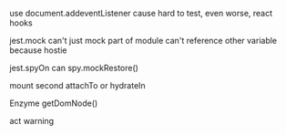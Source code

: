 use document.addeventListener cause hard to test, even worse, react hooks

jest.mock can't just mock part of module
can't reference other variable because hostie

jest.spyOn can
spy.mockRestore()

mount second attachTo or hydrateIn

Enzyme getDomNode()

act warning
